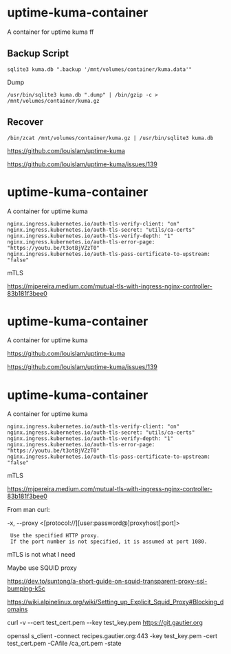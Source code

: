 # uptime-kuma-container

A container for uptime kuma
ff
## Backup Script

```
sqlite3 kuma.db ".backup '/mnt/volumes/container/kuma.data'"
```

Dump
```
/usr/bin/sqlite3 kuma.db ".dump" | /bin/gzip -c > /mnt/volumes/container/kuma.gz
```


## Recover
```
/bin/zcat /mnt/volumes/container/kuma.gz | /usr/bin/sqlite3 kuma.db
```

https://github.com/louislam/uptime-kuma

https://github.com/louislam/uptime-kuma/issues/139


# uptime-kuma-container
A container for uptime kuma


	nginx.ingress.kubernetes.io/auth-tls-verify-client: "on"
	nginx.ingress.kubernetes.io/auth-tls-secret: "utils/ca-certs"
	nginx.ingress.kubernetes.io/auth-tls-verify-depth: "1"
	nginx.ingress.kubernetes.io/auth-tls-error-page: "https://youtu.be/t3otBjVZzT0"
	nginx.ingress.kubernetes.io/auth-tls-pass-certificate-to-upstream: "false"

 mTLS

https://mjpereira.medium.com/mutual-tls-with-ingress-nginx-controller-83b181f3bee0




# uptime-kuma-container
A container for uptime kuma


https://github.com/louislam/uptime-kuma

https://github.com/louislam/uptime-kuma/issues/139


# uptime-kuma-container
A container for uptime kuma


	nginx.ingress.kubernetes.io/auth-tls-verify-client: "on"
	nginx.ingress.kubernetes.io/auth-tls-secret: "utils/ca-certs"
	nginx.ingress.kubernetes.io/auth-tls-verify-depth: "1"
	nginx.ingress.kubernetes.io/auth-tls-error-page: "https://youtu.be/t3otBjVZzT0"
	nginx.ingress.kubernetes.io/auth-tls-pass-certificate-to-upstream: "false"

 mTLS

https://mjpereira.medium.com/mutual-tls-with-ingress-nginx-controller-83b181f3bee0


From man curl:

-x, --proxy <[protocol://][user:password@]proxyhost[:port]>

	 Use the specified HTTP proxy. 
	 If the port number is not specified, it is assumed at port 1080.
	 
	 


mTLS is not what I need

Maybe use SQUID proxy

https://dev.to/suntong/a-short-guide-on-squid-transparent-proxy-ssl-bumping-k5c

https://wiki.alpinelinux.org/wiki/Setting_up_Explicit_Squid_Proxy#Blocking_domains

curl -v --cert test_cert.pem --key test_key.pem https://git.gautier.org


openssl s_client -connect recipes.gautier.org:443 -key test_key.pem  -cert test_cert.pem -CAfile /ca_crt.pem -state


